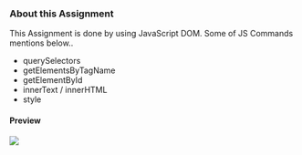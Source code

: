 
<h3>About this Assignment</h3>
<p>This Assignment is done by using JavaScript DOM. Some of JS Commands mentions below..</p>
<ul>
    <li>querySelectors</li>
    <li>getElementsByTagName</li>
    <li>getElementById</li>
    <li>innerText / innerHTML</li>
    <li>style</li>
</ul>

<h4>Preview</h4>
<img src = "/js practice/DOM/Assignment1/images/output.png">


